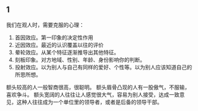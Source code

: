## 1

我们在观人时，需要克服的心理：
1. 首因效应。第一印象的决定性作用
2. 近因效应。最近的认识覆盖以往的评价
3. 晕轮效应。从某个特征逐渐推导出其他特征。
4. 刻板印象。对方地域、性别、年龄、身份影响你的判断。
5. 投射效应。以为别人与自己有同样的爱好、个性等。以为别人应该知道自己的所思所想。


额头较高的人一般智商很高，很聪明。 额头眉骨凸现的人有一股傲气，不服输，喜欢争斗。 额头宽阔的人往往让人感觉很大气，容易为别人接受，达成一致意见，这种人往往成为一个单位里的领导者，或者是后备的领导干部。
